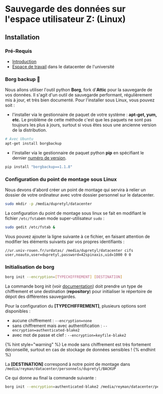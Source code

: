 # Sauvegarde des données sur l'espace utilisateur Z: \(Linux\)

## Installation

### Pré-Requis

* [Introduction](../) 
* [Espace de travail](../environnement-de-travail/comment-fonctionnent-les-espaces-x-et-z.md) dans le datacenter de l'université

### Borg backup 💾 

Nous allons utiliser l'outil python **Borg**, fork d'**Attic** pour la sauvegarde de vos données. Il s'agit d'un outil de sauvegarde performant, régulièrement mis à jour, et très bien documenté. Pour l'installer sous Linux, vous pouvez soit :

*  l'installer via le gestionnaire de paquet de votre système : **apt-get, yum, etc.** Le problème de cette méthode c'est que les paquets ne sont pas toujours les plus à jours, surtout si vous êtes sous une ancienne version de la distribution.

```bash
# Avec Ubuntu
apt-get install borgbackup
```

* l'installer via le gestionnaire de paquet python **pip** en spécifiant le dernier [numéro de version](https://github.com/borgbackup/borg/release).

```bash
pip install "borgbackup==1.1.8"
```

### Configuration du point de montage sous Linux

Nous devons d'abord créer un point de montage qui servira à relier un dossier de votre ordinateur avec votre dossier personnel sur le datacenter.

```bash
sudo mkdir -p /media/dupretyl/datacenter
```

La configuration du point de montage sous linux se fait en modifiant le fichier `/etc/fstab`en mode super-utilisateur `sudo` : 

```bash
sudo gedit /etc/fstab &
```

Vous pouvez ajouter la ligne suivante à ce fichier, en faisant attention de modifier les éléments suivants par vos propres identifiants : 

```text
//ur.univ-rouen.fr/urdatas/ /media/dupretyl/datacenter cifs user,noauto,user=dupretyl,password=42spinaxis,uid=1000 0 0
```

### Initialisation de borg

```bash
borg init --encryption=[TYPECHIFFREMENT] [DESTINATION]
```

La commande borg init \(voir [documentation](https://borgbackup.readthedocs.io/en/stable/usage/init.html)\) doit prendre un type de chiffrement et une destination \(**repository**\) pour initialiser le répertoire de dépot des différentes sauvegardes. 

Pour la configuration du **\[TYPECHIFFREMENT\]**, plusieurs options sont disponibles : 

* aucune chiffrement : `--encryption=none`
* sans chiffrement mais avec authentification : `--encryption=authenticated-blake2`
* avec mot de passe et clef : `--encryption=keyfile-blake2`

{% hint style="warning" %}
Le mode sans chiffrement est très fortement déconseillé, surtout en cas de stockage de données sensibles !
{% endhint %}

La **\[DESTINATION\]** correspond à notre point de montage dans `/media/reyman/datacenter/personnels/dupretyl/BACKUP`

Ce qui donne au final la commande suivante : 

```bash
borg init --encryption=authenticated-blake2 /media/reyman/datacenter/personnels/dupretyl/BACKUP
```

